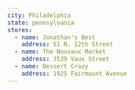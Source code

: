 ```yaml
---
city: Philadelphia
state: pennsylvania
stores:
  - name: Jonathan's Best
    address: 51 N. 12th Street
  - name: The Nouvaux Market
    address: 3539 Vaux Street
  - name: Dessert Crazy
    address: 1925 Fairmount Avenue
---
```


